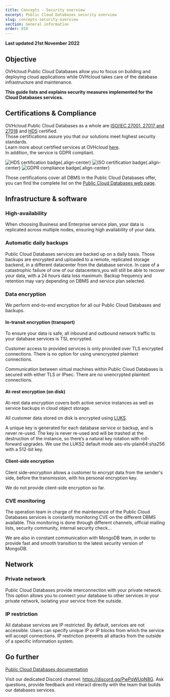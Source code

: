 ```yaml
---
title: Concepts - Security overview
excerpt: Public Cloud Databases security overview
slug: concepts-security-overview
section: General information
order: 010
---
```


**Last updated 21st November 2022**

## Objective

OVHcloud Public Cloud Databases allow you to focus on building and deploying cloud applications while OVHcloud takes care of the database infrastructure and maintenance.

**This guide lists and explains security measures implemented for the Cloud Databases services.**

## Certifications & Compliance

OVHcloud Public Cloud Databases as a whole are [ISO/IEC 27001, 27017 and 27018](https://www.ovhcloud.com/asia/enterprise/certification-conformity/iso-27001-27017-27018/) and [HDS](https://www.ovhcloud.com/asia/enterprise/certification-conformity/hds/) certified.<br> Those certifications assure you that our solutions meet highest security standards.<br>Learn more about certified services at OVHcloud [here](https://www.ovhcloud.com/asia/enterprise/certification-conformity/).
<br>In addition, the service is GDPR compliant.

![HDS certification badge](images/certificate_badge_hds.png){.align-center}
![ISO certification badge](images/certificate_badge_iso.png){.align-center}
![GDPR compliance badge](images/compliance_badge_gdpr.png){.align-center}

Those certifications cover all DBMS in the Public Cloud Databases offer, you can find the complete list on the [Public Cloud Databases web page](https://www.ovhcloud.com/asia/public-cloud/databases/).

## Infrastructure & software

### High-availability

When choosing Business and Enterprise service plan, your data is replicated across multiple nodes, ensuring high availability of your data.

### Automatic daily backups

Public Cloud Databases services are backed up on a daily basis. Those backups are encrypted and uploaded to a remote, replicated storage backend, in a different datacenter from the database service. In case of a catastrophic failure of one of our datacenters,you will still be able to recover your data, with a 24 hours data loss maximum. Backup frequency and retention may vary depending on DBMS and service plan selected.

### Data encryption

We perform end-to-end encryption for all our Public Cloud Databases and backups.

#### In-transit encryption (transport)

To ensure your data is safe, all inbound and outbound network traffic to your database services is TSL encrypted.

Customer access to provided services is only provided over TLS encrypted connections. There is no option for using unencrypted plaintext connections.

Communication between virtual machines within Public Cloud Databases is secured with either TLS or IPsec. There are no unencrypted plaintext connections.

#### At-rest encryption (on disk)

At-rest data encryption covers both active service instances as well as service backups in cloud object storage.

All customer data stored on disk is encrypted using [LUKS](https://en.wikipedia.org/wiki/Linux_Unified_Key_Setup). 

A unique key is generated for each database service or backup, and is never re-used. The key is never re-used and will be trashed at the destruction of the instance, so there’s a natural key rotation with roll-forward upgrades. We use the LUKS2 default mode aes-xts-plain64:sha256 with a 512-bit key.

#### Client-side encryption

Client side-encryption allows a customer to encrypt data from the sender's side, before the transmission, with his personal encryption key.

We do not provide client-side encryption so far.

### CVE monitoring

The operation team in charge of the maintenance of the Public Cloud Databases services is constantly monitoring CVE on the different DBMS available. This monitoring is done through different channels, official mailing lists, security community, internal security check...

We are also in constant communication with MongoDB team, in order to provide fast and smooth transition to the latest security version of MongoDB.

## Network

### Private network

Public Cloud Databases provide interconnection with your private network. This option allows you to connect your database to other services in your private network, isolating your service from the outside.

### IP restriction

All database services are IP restricted. By default, services are not accessible. Users can specify unique IP or IP blocks from which the service will accept connections. IP restriction prevents all attacks from the outside of a specific information system.


## Go further

[Public Cloud Databases documentation](https://docs.ovh.com/asia/en/publiccloud/databases/)

Visit our dedicated Discord channel: <https://discord.gg/PwPqWUpN8G>. Ask questions, provide feedback and interact directly with the team that builds our databases services.
